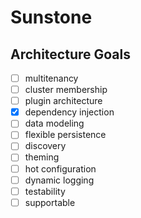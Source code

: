 # Sunstone

## Architecture Goals

* [ ] multitenancy
* [ ] cluster membership
* [ ] plugin architecture
* [x] dependency injection
* [ ] data modeling
* [ ] flexible persistence
* [ ] discovery
* [ ] theming
* [ ] hot configuration
* [ ] dynamic logging
* [ ] testability
* [ ] supportable
